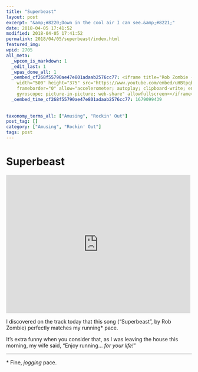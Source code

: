 ```yaml
---
title: "Superbeast"
layout: post
excerpt: "&amp;#8220;Down in the cool air I can see.&amp;#8221;"
date: 2018-04-05 17:41:52
modified: 2018-04-05 17:41:52
permalink: 2018/04/05/superbeast/index.html
featured_img: 
wpid: 2705
all_meta: 
  _wpcom_is_markdown: 1
  _edit_last: 1
  _wpas_done_all: 1
  _oembed_cf268f55790ae47e801adaab2576cc77: <iframe title="Rob Zombie - Superbeast"
    width="500" height="375" src="https://www.youtube.com/embed/uHBtpqbOKXk?feature=oembed"
    frameborder="0" allow="accelerometer; autoplay; clipboard-write; encrypted-media;
    gyroscope; picture-in-picture; web-share" allowfullscreen></iframe>
  _oembed_time_cf268f55790ae47e801adaab2576cc77: 1679099439
  
  
taxonomy_terms_all: ["Amusing", "Rockin' Out"]
post_tag: []
category: ["Amusing", "Rockin' Out"]
tags: post
---
```


# Superbeast

<iframe allow="accelerometer; autoplay; clipboard-write; encrypted-media; gyroscope; picture-in-picture; web-share" allowfullscreen="" frameborder="0" height="375" loading="lazy" src="https://www.youtube.com/embed/uHBtpqbOKXk?feature=oembed" title="Rob Zombie - Superbeast" width="500"></iframe>

I discovered on the track today that this song (“Superbeast”, by Rob Zombie) perfectly matches my running\* pace.

It’s extra funny when you consider that, as I was leaving the house this morning, my wife said, “Enjoy running… *for your life!*”

- - - - - -

\* Fine, *jogging* pace.